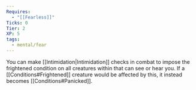 ```yaml
---
Requires:
  - "[[Fearless]]"
Ticks: 0
Tier: 2
XP: 5
tags:
  - mental/fear
---
```


You can make [[Intimidation|Intimidation]] checks in combat to impose the frightened condition on all creatures within that can see or hear you. If a [[Conditions#Frightened]] creature would be affected by this, it instead becomes [[Conditions#Panicked]].